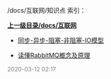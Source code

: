 /docs/互联网/知识点 索引：


**[上一级目录/docs/互联网](/docs/互联网/index.md)**

- [同步-异步-阻塞-非阻塞-IO模型](/docs/互联网/知识点/同步-异步-阻塞-非阻塞-IO模型.md)

- [读懂RabbitMQ概念及原理](/docs/互联网/知识点/读懂RabbitMQ概念及原理.md)


<font size=2 color='grey'> 2020-03-12 02:17 </font>
